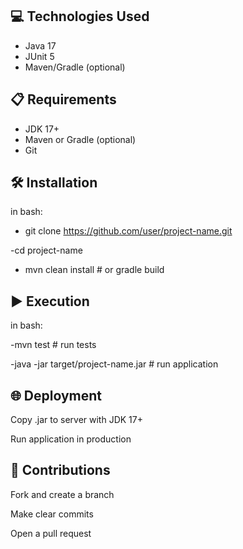 ## 💻 Technologies Used
- Java 17
- JUnit 5
- Maven/Gradle (optional)

## 📋 Requirements
- JDK 17+
- Maven or Gradle (optional)
- Git

## 🛠️ Installation
in bash:

- git clone https://github.com/user/project-name.git
  
-cd project-name

- mvn clean install  # or gradle build

## ▶️ Execution

in bash:

-mvn test  # run tests

-java -jar target/project-name.jar  # run application

## 🌐 Deployment
Copy .jar to server with JDK 17+

Run application in production

## 🤝 Contributions

Fork and create a branch

Make clear commits

Open a pull request


